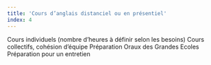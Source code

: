 ```yaml
---
title: 'Cours d’anglais distanciel ou en présentiel'
index: 4
---
```


Cours individuels (nombre d’heures à définir selon les besoins)
Cours collectifs, cohésion d’équipe
Préparation Oraux des Grandes Ecoles
Préparation pour un entretien